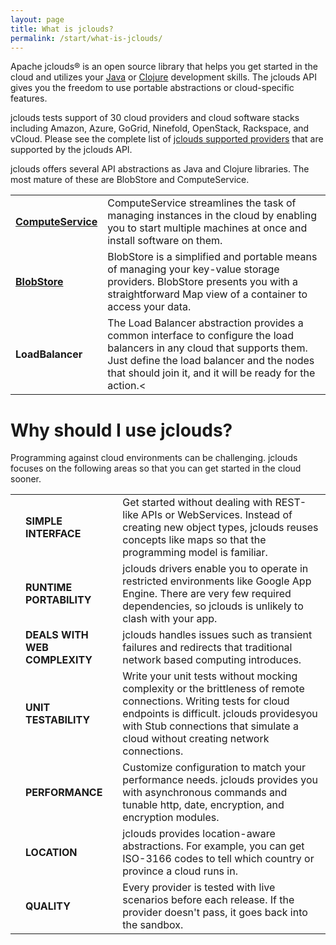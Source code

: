 ```yaml
---
layout: page
title: What is jclouds?
permalink: /start/what-is-jclouds/
---
```


Apache jclouds&reg; is an open source library that helps you get started in the cloud and utilizes your [Java](http://www.oracle.com/technetwork/java/index.html)
or [Clojure](http://clojure.org) development skills. The jclouds API gives you the freedom to use portable abstractions or cloud-specific features.

jclouds tests support of 30 cloud providers and cloud software stacks including Amazon, Azure, GoGrid, Ninefold, OpenStack, Rackspace, and vCloud.  Please see the
complete list of [jclouds supported providers](/guides/providers) that are supported by the jclouds API.

jclouds offers several API abstractions as Java and Clojure libraries. The most mature of these are BlobStore and ComputeService.

<table class="table table-striped table-hover">
<tbody>
<tr>
    <td><a href="/start/compute"><strong>ComputeService</strong></a></td>
    <td>ComputeService streamlines the task of managing instances in the cloud by enabling you to start multiple machines at once and install software on them.</td>
</tr>
<tr>
    <td><a href="/start/blobstore"><strong>BlobStore</strong></a></td>
    <td>BlobStore is a simplified and portable means of managing your key-value storage providers.  BlobStore presents you with a straightforward Map view of a container to access your data.</td>
</tr>
<tr>
    <td><strong>LoadBalancer</strong></td>
    <td>The Load Balancer abstraction provides a common interface to configure the load balancers in any cloud that supports them. Just define the load balancer and the nodes that should join it, and it will be ready for the action.<</td>
</tr>
</tbody>
</table>

# Why should I use jclouds?

Programming against cloud environments can be challenging. jclouds focuses on the following areas so that you can get started in the cloud sooner.

<table class="table table-striped table-hover">
<tbody>
<tr>
    <td><span class="glyphicon glyphicon-ok green"></span></td>
    <td><strong>SIMPLE INTERFACE</strong></td>
    <td>Get started without dealing with REST-like APIs or WebServices.  Instead of creating new object types, jclouds reuses concepts like maps so that the programming model is familiar. </td>
</tr>
<tr>
    <td><span class="glyphicon glyphicon-ok green"></span></td>
    <td><strong>RUNTIME PORTABILITY</strong></td>
    <td>jclouds drivers enable you to operate in restricted environments like Google App Engine. There are very few required dependencies, so jclouds is unlikely to clash with your app.</td>
</tr>
<tr>
    <td><span class="glyphicon glyphicon-ok green"></span></td>
    <td><strong>DEALS WITH WEB COMPLEXITY</strong></td>
    <td>jclouds handles issues such as transient failures and redirects that traditional network based computing introduces.</td>
</tr>
<tr>
    <td><span class="glyphicon glyphicon-ok green"></span></td>
    <td><strong>UNIT TESTABILITY</strong></td>
    <td>Write your unit tests without mocking complexity or the brittleness of remote connections.  Writing tests for cloud endpoints is difficult. jclouds providesyou with Stub connections that simulate a cloud without creating network connections.</td>
</tr>
<tr>
    <td><span class="glyphicon glyphicon-ok green"></span></td>
    <td><strong>PERFORMANCE</strong></td>
    <td>Customize configuration to match your performance needs.  jclouds provides you with asynchronous commands and tunable http, date, encryption, and encryption modules.</td>
</tr>
<tr>
    <td><span class="glyphicon glyphicon-ok green"></span></td>
    <td><strong>LOCATION</strong></td>
    <td>jclouds provides location-aware abstractions. For example, you can get ISO-3166 codes to tell which country or province a cloud runs in.</td>
</tr>
<tr>
    <td><span class="glyphicon glyphicon-ok green"></span></td>
    <td><strong>QUALITY</strong></td>
    <td>Every provider is tested with live scenarios before each release. If the provider doesn't pass, it goes back into the sandbox.</td>
</tr>
</tbody>
</table>
